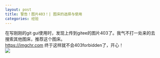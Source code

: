 ```yaml
---
layout: post
title: 警告！图片403！| 图床的选择与使用
categories: 经验
---
```

在写刚刚的git gui使用时，发现上传到gitee的图片403了。我气不打一处来的去搜索其他图床，推荐这个图床。<br>
<https://imgchr.com>
终于这样就不会403forbidden了，开心！
<br>![](https://s2.ax1x.com/2020/02/17/3CMkIx.jpg)<br>
